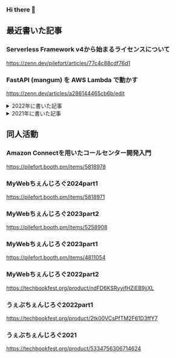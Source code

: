### Hi there 👋

## 最近書いた記事

### Serverless Framework v4から始まるライセンスについて
https://zenn.dev/pilefort/articles/77c4c88cdf76d1

### FastAPI (mangum) を AWS Lambda で動かす
https://zenn.dev/articles/a286144465cb6b/edit

<details>
  <summary>2022年に書いた記事</summary>

  ### CircleCIでジョブを定期実行する方法 (Dynamic Configも対応)
  https://zenn.dev/pilefort/articles/239fa3fe03fb0a
  
  ### Next.js + Markdown + microCMSでブログを作る
  https://zenn.dev/pilefort/articles/d3c047557c540c
  
  ### Nuxt3 + piniaでサブウィンドウ間のstoreを共有する方法
  https://zenn.dev/pilefort/articles/42f6a6729f600e
  
  ### Chrome102で追加された 「Bounds must be at least 50% within visible screen space」 の解決法
  https://zenn.dev/pilefort/articles/c5bd0c474c66e4
  
  ### Cloud RunでNext.jsアプリを動かす方法 覚書
  https://pilefort.dev/notes/how-to-deploy-to-cloud-run

</details>

<details>
  <summary>2021年に書いた記事</summary>
  
  ### Gatsby v4にTailwind v3を導入する方法
  https://pilefort.dev/notes/gatsby-add-tailwindcss
  
  ### vite (react.ts) で wasmを動かす
  https://zenn.dev/pilefort/articles/fd90d9f6a426f9
  
  ### Serverless Frameworkでサーバレスアプリをデプロイする方法
  https://pilefort.dev/notes/serverless-upload
  
  ### インクリメンタル検索でローカルのプロジェクトやPRを切り替える方法【1行コマンド】
  https://zenn.dev/pilefort/articles/e1a0b77924ca62
  
  ### PawでTwitter APIを叩く
  https://zenn.dev/pilefort/articles/0d7223c3f5597e
  
  ### svelte/sapperでsitemapを生成する方法
  https://zenn.dev/pilefort/articles/a6351b644bd54c
  
  ### AWS予算オーバー時にSlack, LINEに通知する方法
  https://pilefort.dev/notes/aws-budgets-notify-to-slack-and-line
</details>

## 同人活動
### Amazon Connectを用いたコールセンター開発入門
https://pilefort.booth.pm/items/5818978

### MyWebちぇんじろぐ2024part1
https://pilefort.booth.pm/items/5818971

### MyWebちぇんじろぐ2023part2
https://pilefort.booth.pm/items/5258908

### MyWebちぇんじろぐ2023part1
https://pilefort.booth.pm/items/4811054

### MyWebちぇんじろぐ2022part2
https://techbookfest.org/product/ndFD6KSRyyjfHZiEB9jjXL

### うぇぶちぇんじろぐ2022part1
https://techbookfest.org/product/2tk00VCsPfTM2F61D3ffY7

### うぇぶちぇんじろぐ2021
https://techbookfest.org/product/5334756306714624


